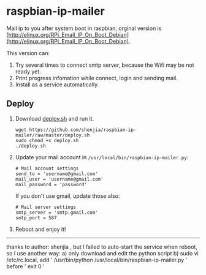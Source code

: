 raspbian-ip-mailer
==================

Mail ip to you after system boot in raspbian, orginal version is [http://elinux.org/RPi_Email_IP_On_Boot_Debian](http://elinux.org/RPi_Email_IP_On_Boot_Debian).

This version can: 

1. Try several times to connect smtp server, because the Wifi may be not ready yet.
2. Print progress infomation while connect, login and sending mail.
3. Install as a service automatically.

Deploy
---------------------
1. Download [deploy.sh](https://github.com/shenjia/raspbian-ip-mailer/raw/master/deploy.sh) and run it.

	```
	wget https://github.com/shenjia/raspbian-ip-mailer/raw/master/deploy.sh
	sudo chmod +x deploy.sh
	./deploy.sh

	```
2. Update your mail account in `/usr/local/bin/raspbian-ip-mailer.py`:

	```
	# Mail account settings
    send_to = 'username@gmail.com'
    mail_user = 'username@gmail.com'
    mail_password = 'password'
    ```
    
    If you don't use gmail, update those also:
    
    ```
    # Mail server settings
	smtp_server = 'smtp.gmail.com'
	smtp_port = 587
	```

3. Reboot and enjoy it!
-------------------------------------------
thanks to author: shenjia , but I failed to auto-start the service when reboot, so I use another way:
a) only download and edit the python script
b) sudo vi /etc/rc.local, add '  /usr/bin/python /usr/local/bin/raspbian-ip-mailer.py ' before ' exit 0 '

